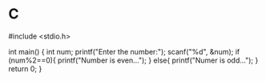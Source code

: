 # C

#include <stdio.h>

int main()
{
    int num;
    printf("Enter the number:");
    scanf("%d", &num);
    if (num%2==0){
       printf("Number is even...");
    }
   else{
      printf("Numer is odd...");
   }
   return 0;
}
